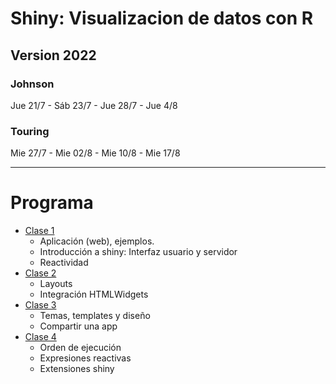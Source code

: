 # Shiny: Visualizacion de datos con R

## Version 2022

### Johnson 

Jue 21/7 - Sáb 23/7 - Jue 28/7 - Jue 4/8


### Touring

Mie 27/7 - Mie 02/8 - Mie 10/8 - Mie 17/8


---

# Programa

- [Clase 1](https://jkunst.com/shiny-visualizacion-de-datos-con-R/clase-01.html)
  - Aplicación (web), ejemplos.
  - Introducción a shiny: Interfaz usuario y servidor
  - Reactividad
- [Clase 2](https://jkunst.com/shiny-visualizacion-de-datos-con-R/clase-02.html)
  - Layouts  
  - Integración HTMLWidgets
- [Clase 3](https://jkunst.com/shiny-visualizacion-de-datos-con-R/clase-03.html)
  - Temas, templates y diseño    
  - Compartir una app
- [Clase 4](https://jkunst.com/shiny-visualizacion-de-datos-con-R/clase-04.html)
  - Orden de ejecución
  - Expresiones reactivas
  - Extensiones shiny
